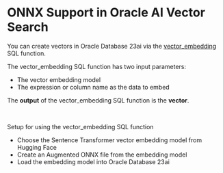 # ONNX Support in Oracle AI Vector Search

You can create vectors in Oracle Database 23ai via the [vector_embedding](https://docs.oracle.com/en/database/oracle/oracle-database/23/sqlrf/vector_embedding.html#GUID-5ED78260-6D21-4B6B-86E0-A1E70EFA11CA) SQL function.

The vector_embedding SQL function has two input parameters:
- The vector embedding model
- The expression or column name as the data to embed

The **output** of the vector_embedding SQL function is the **vector**.

<br>

Setup for using the vector_embedding SQL function
- Choose the Sentence Transformer vector embedding model from Hugging Face
- Create an Augmented ONNX file from the embedding model
- Load the embedding model into Oracle Database 23ai
